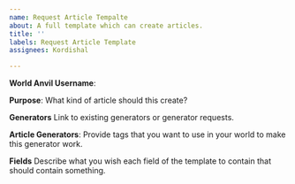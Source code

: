 ```yaml
---
name: Request Article Tempalte
about: A full template which can create articles.
title: ''
labels: Request Article Template
assignees: Kordishal

---
```


**World Anvil Username**:

**Purpose**:
What kind of article should this create?

**Generators**
Link to existing generators or generator requests.

**Article Generators**:
Provide tags that you want to use in your world to make this generator work.

**Fields**
Describe what you wish each field of the template to contain that should contain something.
